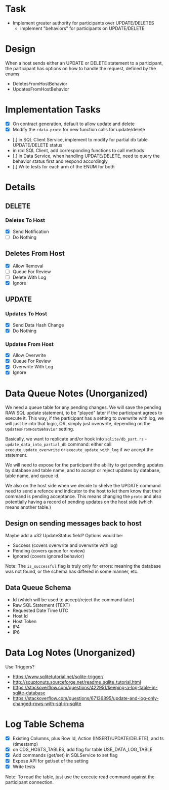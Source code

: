 # Task
- Implement greater authority for participants over UPDATE/DELETES
    - implement "behaviors" for participants on UPDATE/DELETE

# Design
When a host sends either an UPDATE or DELETE statement to a participant, the participant has options on how to handle the request, defined by the enums:

- DeletesFromHostBehavior
- UpdatesFromHostBehavior

# Implementation Tasks
- [X] On contract generation, default to allow update and delete
- [X] Modify the `cdata.proto` for new function calls for update/delete
- [.] in SQL Client Service, implement to modify for partial db table UPDATE/DELETE status
- in rcd SQL Client, add corresponding functions to call methods
- [.] in Data Service, when handling UPDATE/DELETE, need to query the behavior status first and respond accordingly
- [.] Write tests for each arm of the ENUM for both

# Details
## DELETE

### Deletes To Host
- [X] Send Notification
- [ ] Do Nothing

## Deletes From Host
- [X] Allow Removal
- [ ] Queue For Review
- [ ] Delete With Log
- [X] Ignore

## UPDATE

### Updates To Host
- [X] Send Data Hash Change
- [X] Do Nothing

### Updates From Host
- [X] Allow Overwrite
- [X] Queue For Review
- [X] Overwrite With Log
- [X] Ignore

# Data Queue Notes (Unorganized)
We need a queue table for any pending changes. We will save the pending RAW SQL update statement, to be "played" later if the participant agrees to execute it. This way, if the participant has a setting to overwrite with log, we will just tie into that logic, OR, simply just overwrite, depending on the `UpdatesFromHostBehavior` setting.

Basically, we want to replicate and/or hook into `sqlite/db_part.rs` -  `update_data_into_partial_db` command: either call `execute_update_overwrite` or `execute_update_with_log` if we accept the statement.

We will need to expose for the participant the ability to get pending updates by database and table name, and to accept or reject updates by database, table name, and queue id.

We also on the host side when we decide to shelve the UPDATE command need to send a refence and indicator to the host to let them know that their command is pending acceptance. This means changing the `proto` and also potentially having a record of pending updates on the host side (which means another table.)

## Design on sending messages back to host

Maybe add a u32 UpdateStatus field? Options would be:
- Success (covers overwrite and overwrite with log)
- Pending (covers queue for review)
- Ignored (covers ignored behavior)

Note: The `is_successful` flag is truly only for errors: meaning the database was not found, or the schema has differed in some manner, etc.

## Data Queue Schema
- Id (which will be used to accept/reject the command later)
- Raw SQL Statement (TEXT)
- Requested Date Time UTC
- Host Id
- Host Token
- IP4
- IP6

# Data Log Notes (Unorganized)
Use Triggers?
- https://www.sqlitetutorial.net/sqlite-trigger/
- http://souptonuts.sourceforge.net/readme_sqlite_tutorial.html
- https://stackoverflow.com/questions/422951/keeping-a-log-table-in-sqlite-database
- https://stackoverflow.com/questions/67136895/update-and-log-only-changed-rows-with-sql-in-sqlite

# Log Table Schema
- [X] Existing Columns, plus Row Id, Action (INSERT/UPDATE/DELETE), and ts (timestamp)
- [X] on CDS_HOSTS_TABLES, add flag for table USE_DATA_LOG_TABLE
- [X] Add commands (get/set) in SQLService to set flag
- [X] Expose API for get/set of the setting
- [X] Write tests

Note: To read the table, just use the execute read command against the participant connection.